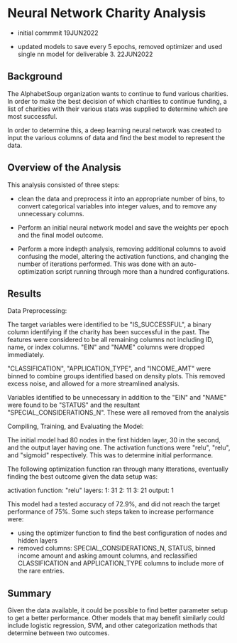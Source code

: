 # Neural Network Charity Analysis

* initial commmit 19JUN2022

* updated models to save every 5 epochs, removed optimizer and used single nn model for deliverable 3. 22JUN2022

## Background

The AlphabetSoup organization wants to continue to fund various charities. In order to make the best decision of which charities to continue funding, a list of charities with their various stats was supplied to determine which are most successful.

In order to determine this, a deep learning neural network was created to input the various columns of data and find the best model to represent the data.

## Overview of the Analysis

This analysis consisted of three steps:

* clean the data and preprocess it into an appropriate number of bins, to convert categorical variables into integer values, and to remove any unnecessary columns.

* Perform an initial neural network model and save the weights per epoch and the final model outcome.

* Perform a more indepth analysis, removing additional columns to avoid confusing the model, altering the activation functions, and changing the number of iterations performed. This was done with an auto-optimization script running through more than a hundred configurations.

## Results

Data Preprocessing:

The target variables were identified to be "IS_SUCCESSFUL", a binary column identifying if the charity has been successful in the past. The features were considered to be all remaining columns not including ID, name, or index columns. "EIN" and "NAME" columns were dropped immediately. 

"CLASSIFICATION", "APPLICATION_TYPE", and "INCOME_AMT" were binned to combine groups identified based on density plots. This removed excess noise, and allowed for a more streamlined analysis. 

Variables identified to be unnecessary in addition to the "EIN" and "NAME" were found to be "STATUS" and the resultant "SPECIAL_CONSIDERATIONS_N". These were all removed from the analysis

Compiling, Training, and Evaluating the Model:

The initial model had 80 nodes in the first hidden layer, 30 in the second, and the output layer having one. The activation functions were "relu", "relu", and "sigmoid" respectively. This was to determine initial performance.

The following optimization function ran through many itterations, eventually finding the best outcome given the data setup was:

activation function: "relu"
layers:
    1: 31
    2: 11
    3: 21
    output: 1

This model had a tested accuracy of 72.9%, and did not reach the target performance of 75%. Some such steps taken to increase performance were:

* using the optimizer function to find the best configuration of nodes and hidden layers
* removed columns: SPECIAL_CONSIDERATIONS_N, STATUS, binned income amount and asking amount columns, and reclassified CLASSIFICATION and APPLICATION_TYPE columns to include more of the rare entries.

## Summary

Given the data available, it could be possible to find better parameter setup to get a better performance. Other models that may benefit similarly could include logistic regression, SVM, and other categorization methods that determine between two outcomes.


